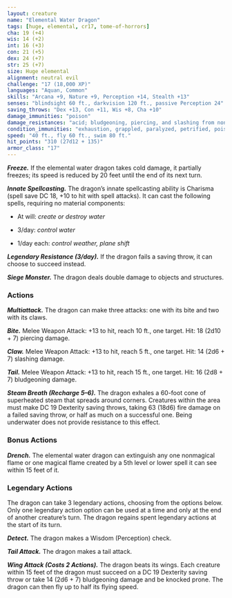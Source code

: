 ```yaml
---
layout: creature
name: "Elemental Water Dragon"
tags: [huge, elemental, cr17, tome-of-horrors]
cha: 19 (+4)
wis: 14 (+2)
int: 16 (+3)
con: 21 (+5)
dex: 24 (+7)
str: 25 (+7)
size: Huge elemental
alignment: neutral evil
challenge: "17 (18,000 XP)"
languages: "Aquan, Common"
skills: "Arcana +9, Nature +9, Perception +14, Stealth +13"
senses: "blindsight 60 ft., darkvision 120 ft., passive Perception 24"
saving_throws: "Dex +13, Con +11, Wis +8, Cha +10"
damage_immunities: "poison"
damage_resistances: "acid; bludgeoning, piercing, and slashing from nonmagical weapons"
condition_immunities: "exhaustion, grappled, paralyzed, petrified, poisoned, prone, restrained, unconscious"
speed: "40 ft., fly 60 ft., swim 80 ft."
hit_points: "310 (27d12 + 135)"
armor_class: "17"
---
```


***Freeze.*** If the elemental water dragon takes cold damage, it partially
freezes; its speed is reduced by 20 feet until the end of its next turn.

***Innate Spellcasting.*** The dragon’s innate spellcasting ability is
Charisma (spell save DC 18, +10 to hit with spell attacks). It can cast the
following spells, requiring no material components:

* At will: <i>create or destroy water</i>

* 3/day: <i>control water</i>

* 1/day each: <i>control weather, plane shift</i>

***Legendary Resistance (3/day).*** If the dragon fails a saving throw, it can
choose to succeed instead.

***Siege Monster.*** The dragon deals double damage to objects and
structures.

### Actions

***Multiattack.*** The dragon can make three attacks: one with its bite and
two with its claws.

***Bite.*** Melee Weapon Attack: +13 to hit, reach 10 ft., one target. Hit: 18
(2d10 + 7) piercing damage.

***Claw.*** Melee Weapon Attack: +13 to hit, reach 5 ft., one target. Hit: 14
(2d6 + 7) slashing damage.

***Tail.*** Melee Weapon Attack: +13 to hit, reach 15 ft., one target. Hit: 16
(2d8 + 7) bludgeoning damage.

***Steam Breath (Recharge 5–6).*** The dragon exhales a 60-foot cone of
superheated steam that spreads around corners. Creatures within the area
must make DC 19 Dexterity saving throws, taking 63 (18d6) fire damage
on a failed saving throw, or half as much on a successful one. Being
underwater does not provide resistance to this effect.

### Bonus Actions

***Drench.*** The elemental water dragon can extinguish any one nonmagical
flame or one magical flame created by a 5th level or lower spell it can see
within 15 feet of it.

### Legendary Actions

The dragon can take 3 legendary actions, choosing from the options
below. Only one legendary action option can be used at a time and only
at the end of another creature’s turn. The dragon regains spent legendary
actions at the start of its turn.

***Detect.*** The dragon makes a Wisdom (Perception) check.

***Tail Attack.*** The dragon makes a tail attack.

***Wing Attack (Costs 2 Actions).*** The dragon beats its wings. Each
creature within 15 feet of the dragon must succeed on a DC 19 Dexterity
saving throw or take 14 (2d6 + 7) bludgeoning damage and be knocked
prone. The dragon can then fly up to half its flying speed.
